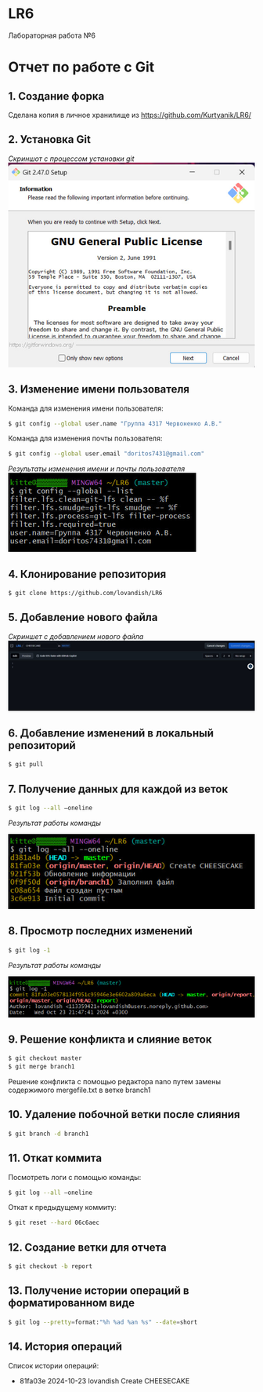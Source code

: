 # LR6
Лабораторная работа №6

# Отчет по работе с Git

## 1. Создание форка
Сделана копия в личное хранилище из https://github.com/Kurtyanik/LR6/

## 2. Установка Git
*Скриншот с процессом установки git*  
![Установка Git](./pics/pic1.jpg)

## 3. Изменение имени пользователя
Команда для изменения имени пользователя:

```bash
$ git config --global user.name "Группа 4317 Червоненко А.В."
```
Команда для изменения почты пользователя:

```bash
$ git config --global user.email "doritos7431@gmail.com"
```
*Результаты изменения имени и почты пользователя*  
![Результаты изменения](./pics/pic2.jpg)

## 4. Клонирование репозитория

```bash
$ git clone https://github.com/lovandish/LR6
```

## 5. Добавление нового файла
*Скриншет с добавлением нового файла*
![Добавление нового файла](./pics/pic3.jpg)

## 6. Добавление изменений в локальный репозиторий

```bash
$ git pull
```

## 7. Получение данных для каждой из веток

```bash
$ git log --all –oneline
```

*Результат работы команды*

![Данные из веток](./pics/pic4.jpg)

## 8. Просмотр последних изменений

```bash
$ git log -1
```

*Результат работы команды*

![Последние изменения](./pics/pic5.jpg)

## 9. Решение конфликта и слияние веток

```bash
$ git checkout master
$ git merge branch1
```
Решение конфликта с помощью редактора nano путем замены содержимого mergefile.txt в ветке branch1

## 10. Удаление побочной ветки после слияния

```bash
$ git branch -d branch1
```

## 11. Откат коммита
Посмотреть логи с помощью команды:

```bash
$ git log --all –oneline
```

Откат к предыдущему коммиту:

```bash
$ git reset --hard 06c6aec
```

## 12. Создание ветки для отчета

```bash
$ git checkout -b report
```

## 13. Получение истории операций в форматированном виде

```bash
$ git log --pretty=format:"%h %ad %an %s" --date=short
```

## 14. История операций
Список истории операций:
+ 81fa03e 2024-10-23 lovandish Create CHEESECAKE

